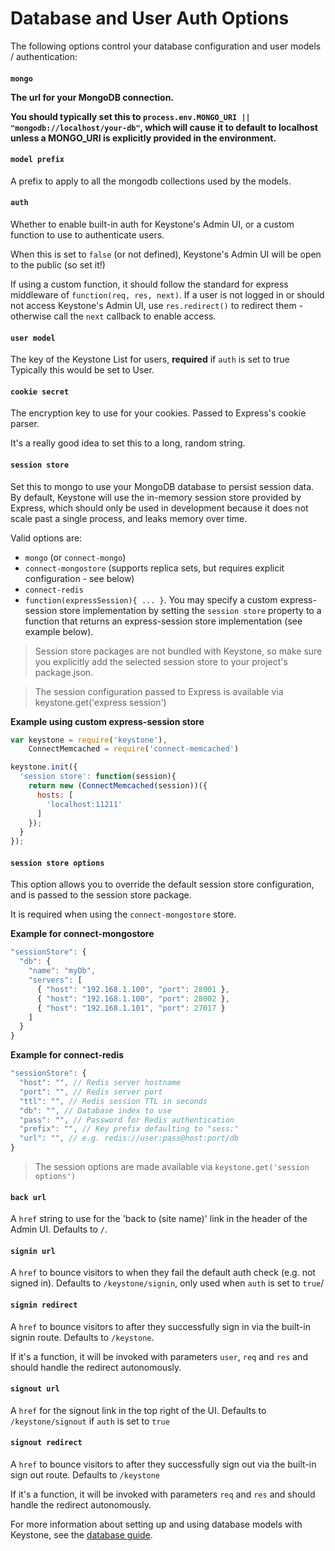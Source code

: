 # Database and User Auth Options

The following options control your database configuration and user models / authentication:

<h4 data-primitive-type="String"><code>mongo</code></h3.9>

The url for your MongoDB connection.

You should typically set this to `process.env.MONGO_URI || "mongodb://localhost/your-db"`, which will cause it to default to localhost unless a MONGO_URI is explicitly provided in the environment.

<h4 data-primitive-type="String"><code>model prefix</code></h4>

A prefix to apply to all the mongodb collections used by the models.

<h4 data-primitive-type="Mixed"><code>auth</code></h4>

Whether to enable built-in auth for Keystone's Admin UI, or a custom function to use to authenticate users.

When this is set to `false` (or not defined), Keystone's Admin UI will be open to the public (so set it!)

If using a custom function, it should follow the standard for express middleware of `function(req, res, next)`. If a user is not logged in or should not access Keystone's Admin UI, use `res.redirect()` to redirect them - otherwise call the `next` callback to enable access.

<h4 data-primitive-type="String"><code>user model</code></h4>

The key of the Keystone List for users, **required** if `auth` is set to true
Typically this would be set to User.

<h4 data-primitive-type="String"><code>cookie secret</code></h4>

The encryption key to use for your cookies. Passed to Express's cookie parser.

It's a really good idea to set this to a long, random string.

<h4 data-primitive-type="String|Function"><code>session store</code></h4>

Set this to mongo to use your MongoDB database to persist session data.
By default, Keystone will use the in-memory session store provided by Express, which should only be used in development because it does not scale past a single process, and leaks memory over time.

Valid options are:

- `mongo` (or `connect-mongo`)
- `connect-mongostore` (supports replica sets, but requires explicit configuration - see below)
- `connect-redis`
- `function(expressSession){ ... }`. You may specify a custom express-session store implementation by setting the `session store` property to a function that returns an express-session store implementation (see example below).

> Session store packages are not bundled with Keystone, so make sure you explicitly add the selected session store to your project's package.json.

> The session configuration passed to Express is available via keystone.get('express session')

**Example using custom express-session store**

```javascript
var keystone = require('keystone'),
    ConnectMemcached = require('connect-memcached')

keystone.init({
  'session store': function(session){
    return new (ConnectMemcached(session))({
      hosts: [
        'localhost:11211'
      ]
    });
  }
});
```

<h4 data-primitive-type="Object"><code>session store options</code></h4>

This option allows you to override the default session store configuration, and is passed to the session store package.

It is required when using the `connect-mongostore` store.

**Example for connect-mongostore**

```javascript
"sessionStore": {
  "db": {
    "name": "myDb",
    "servers": [
      { "host": "192.168.1.100", "port": 28001 },
      { "host": "192.168.1.100", "port": 28002 },
      { "host": "192.168.1.101", "port": 27017 }
    ]
  }
}
```

**Example for connect-redis**

```javascript
"sessionStore": {
  "host": "", // Redis server hostname
  "port": "", // Redis server port
  "ttl": "", // Redis session TTL in seconds
  "db": "", // Database index to use
  "pass": "", // Password for Redis authentication
  "prefix": "", // Key prefix defaulting to "sess:"
  "url": "", // e.g. redis://user:pass@host:port/db
}
```

> The session options are made available via `keystone.get('session options')`

<h4 data-primitive-type="String"><code>back url</code></h4>

A `href` string to use for the 'back to (site name)' link in the header of the Admin UI. Defaults to `/`.

<h4 data-primitive-type="String"><code>signin url</code></h4>

A `href` to bounce visitors to when they fail the default auth check (e.g. not signed in). Defaults to `/keystone/signin`, only used when `auth` is set to `true`/

<h4 data-primitive-type="String|Function"><code>signin redirect</code></h4>

A `href` to bounce visitors to after they successfully sign in via the built-in signin route. Defaults to `/keystone`.

If it's a function, it will be invoked with parameters `user`, `req` and `res` and should handle the redirect autonomously.

<h4 data-primitive-type="String"><code>signout url</code></h4>

A `href` for the signout link in the top right of the UI. Defaults to `/keystone/signout` if `auth` is set to `true`

<h4 data-primitive-type="String|Function"><code>signout redirect</code></h4>

A `href` to bounce visitors to after they successfully sign out via the built-in sign out route. Defaults to `/keystone`

If it's a function, it will be invoked with parameters `req` and `res` and should handle the redirect autonomously.


For more information about setting up and using database models with Keystone, see the [database guide](/database/).

